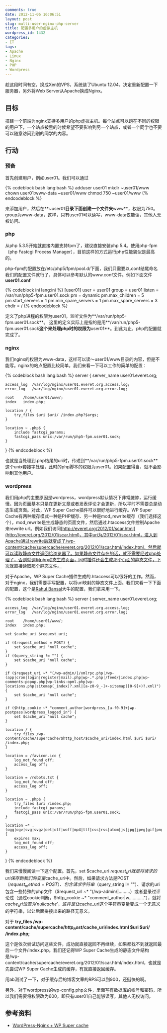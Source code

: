 ```yaml
---
comments: true
date: 2012-11-06 16:06:51
layout: post
slug: multi-user-nginx-php-server
title: 配置多用户的虚拟主机
wordpress_id: 1432
categories:
- IT
tags:
- Apache
- Linux
- Nginx
- PHP
- Wordpress
---
```


趁这段时间有空，换成Xen的VPS，系统装了Ubuntu 12.04。决定重新配置一下服务器，另外将Web Server从Apache换成Nginx。


## 目标


搭建一个前端为nginx支持多用户的php虚拟主机。每个站点可以跑在不同的权限的用户下，一个站点被黑的时候希望不要影响到另一个站点，或者一个同学也不要可以随意访问到别的同学的内容。


## 行动<!-- more -->




### 预备


首先创建用户，例如user01。我们可以通过

{% codeblock bash lang:bash %}
adduser user01
mkdir ~user01/www
chown user01:www-data ~user01/www
chmod 750 ~user01/www
{% endcodeblock %}

来添加用户，然后在**~user01**目录下面创建一个文件夹**www**，权限为750。group为www-data，这样，只有user01可以读写，www-data仅能读，其他人无权访问。


### php


从php 5.3.5开始就直接内置支持fpm了，建议直接安装php 5.4。使用php-fpm（php Fastcgi Process Manager），目前这样的方式运行php性能貌似是最高的。

php-fpm的配置放在/etc/php5/fpm/pool.d/下面，我们只需要以.conf结尾命名我们的配置文件就行了，具体可以参考默认的www.conf文件。例如下面文件**user01.conf**

{% codeblock ini lang:ini %}
[user01]
user = user01
group = user01
listen = /var/run/php5-fpm.user01.sock
pm = dynamic
pm.max_children = 5
pm.start_servers = 1
pm.min_spare_servers = 1
pm.max_spare_servers = 3
chdir = /
{% endcodeblock %}

定义了php进程的权限为user01，监听文件为**/var/run/php5-fpm.user01.sock**。
这里的定义实际上是指的是用**/var/run/php5-fpm.user01.sock**这个来处理php时的权限为**user01**。到此为止，php的配置就完成了。


### nginx


我们nginx的权限为www-data，这样可以读～user01/www目录的内容，但是不能写。nginx的站点配置比较简单。我们来看一下可以工作的简单的配置：

{% codeblock bash lang:bash %}
server {
    server_name user01.everet.org;

    access_log  /var/log/nginx/user01.everet.org.access.log;
    error_log   /var/log/nginx/user01.everet.org.error.log;

    root    /home/user01/www/;
    index   index.php;

    location / {
        try_files $uri $uri/ /index.php?$args;
    }

    location ~ .php$ {
        include fastcgi_params;
        fastcgi_pass unix:/var/run/php5-fpm.user01.sock;
    }
}
{% endcodeblock %}

也就是当处理到.php结尾的uri时，传递到**/var/run/php5-fpm.user01.sock**这个unix套接字处理，此时的php脚本的权限为user01。如果配置得当，就不会影响到其他用户。


### wordpress


我们用php的主要原因是wordpress，wordpress默认情况下非常臃肿，运行缓慢。因为页面基本只是在更新文章或者发表评论才会更新，所以平时不需要总是动态生成页面。对此，WP Super Cache插件可以很好地进行缓存。WP Super Cache有两种缓存模式一种是PHP缓存、另一种是mod_rewrite缓存（我们选择这个），mod_rewrite是生成静态的页面文件，然后通过.htaccess文件控制Apache来rewrite url。例如我们访问[http://everet.org/2012/01/scar.html](http://everet.org/2012/01/scar.html)，其中uri为/2012/01/scar.html，进入到Apache通过rewrite后就变成了/wp-content/cache/supercache/everet.org/2012/01/scar.html/index.html，然后就可以读取静态文件返回给浏览器了。如果静态文件存在的话，就不需要经过php处理了，否则就调用php动态生成页面，同时插件还会生成那个页面的静态文件，下次就直接读取那个静态文件。

对于Apache，WP Super Cache插件生成的.htaccess可以很好的工作。然而，对于nginx，我们需要手写配置，以将uri映射的静态文件上面。我们来看一下下面的配置，这个是[Rahul Bansal](http://rtcamp.com/author/rahul-bansal/)大牛的配置，我们拿来用一下。

{% codeblock bash lang:bash %}
server {
    server_name user01.everet.org;

    access_log 	/var/log/nginx/user01.everet.org.access.log;
    error_log 	/var/log/nginx/user01.everet.org.error.log;

    root	/home/user01/www/;
    index   index.php;

    set $cache_uri $request_uri;

    if ($request_method = POST) {
        set $cache_uri "null cache";
    }
    if ($query_string != "") {
        set $cache_uri "null cache";
    }

    if ($request_uri ~* "(/wp-admin/|/xmlrpc.php|/wp-(app|cron|login|register|mail).php|wp-.*.php|/feed/|index.php|wp-comments-popup.php|wp-links-opml.php|wp-locations.php|sitemap(_index)?.xml|[a-z0-9_-]+-sitemap([0-9]+)?.xml)") {
        set $cache_uri "null cache";
    }

    if ($http_cookie ~* "comment_author|wordpress_[a-f0-9]+|wp-postpass|wordpress_logged_in") {
        set $cache_uri "null cache";
    }

    location / {
        try_files /wp-content/cache/supercache/$http_host/$cache_uri/index.html $uri $uri/ /index.php;
    }

    location = /favicon.ico {
        log_not_found off;
        access_log off;
    }

    location = /robots.txt {
        log_not_found off;
        access_log off;
    }

    location ~ .php$ {
        try_files $uri /index.php;
        include fastcgi_params;
        fastcgi_pass unix:/var/run/php5-fpm.user01.sock;
    }	

    location ~* .(ogg|ogv|svg|svgz|oet|otf|woff|mp4|ttf|css|rss|atom|js|jpg|jpeg|gif|png|ico|zip|tgz|gz|rar|bz2|doc|xls|exe|ppt|tar|mid|midi|wav|mp3|bmp|rtf)$ {
        expires max;
        log_not_found off;
        access_log off;
    }
}
{% endcodeblock %}

我们来慢慢阅读一下这个配置。首先，set $cache_uri $request_uri就是将请求的uri保存到我们的变量$cache_uri中。然后，如果请求方法是POST（$request_method = POST）、包含请求字符串（$query_string != ""）、请求的uri包含一些特殊的php文件（$request_url ~* "(/wp-admin/|.........）或者登录过评论过（通过cookie判断，$http_cookie ~* "comment_author|w............"），就将$cache_uri设置为'null cache'，这样是让$cache_uri这个字符串变量变成一个无意义的字符串，以让后面拼接出来的路径无意义。

对于 **try_files /wp-content/cache/supercache/$http_host/$cache_uri/index.html $uri $uri/ /index.php;**

这个是依次尝试访问这些文件，成功就直接返回不再继续，如果都找不到就返回最后一个文件/index.php。我们还记得WP Super Cache生成的静态文件结构是/wp-content/cache/supercache/everet.org/2012/01/scar.html/index.html，也就是先尝试WP Super Cache生成的缓存，有就直接返回缓存。

用ab测试了一下，对于缓存后的博客文章的RPS可以到900，还挺快的啊。

另外，对于wordpress的wp-config.php文件，里面写有数据库的帐号和密码，所以我们需要将权限改为600，即只有user01自己能够读写，其他人无权访问。




## 参考资料





	
  * [WordPress-Nginx + WP Super cache](http://rtcamp.com/tutorials/wordpress-nginx-wp-super-cache/)


